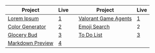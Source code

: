 | Project | Live |                |  Project | Live
 | ------ | ------ | -------------|------ | -------------|
| [Lorem Ipsum](https://github.com/isinnur/react-projects/tree/main/lorem-ipsum)|[1](https://fabulous-hotteok-8509a1.netlify.app)|  | [Valorant Game Agents](https://github.com/isinnur/react-projects/tree/main/valorant_agents) | [1](https://cute-cajeta-76a928.netlify.app)|
| [Color Generator](https://github.com/isinnur/react-projects/tree/main/color-generator)|[2](https://spiffy-puppy-a4fd67.netlify.app)|   |    [Emoji Search](https://github.com/isinnur/react-projects/tree/main/emoji-search)  |  2    |  | 
| [Glocery Bud](https://github.com/isinnur/react-projects/tree/main/glocery-bud)  |   [3](https://resplendent-frangollo-ffb3c4.netlify.app)|   | [To Do List](https://github.com/isinnur/react-projects/tree/main/todo-list)  |  [3](https://steady-begonia-4d2549.netlify.app)
|[Markdown Preview](https://github.com/isinnur/react-projects/tree/main/md) | [4](https://celebrated-bublanina-90b318.netlify.app) | | 
